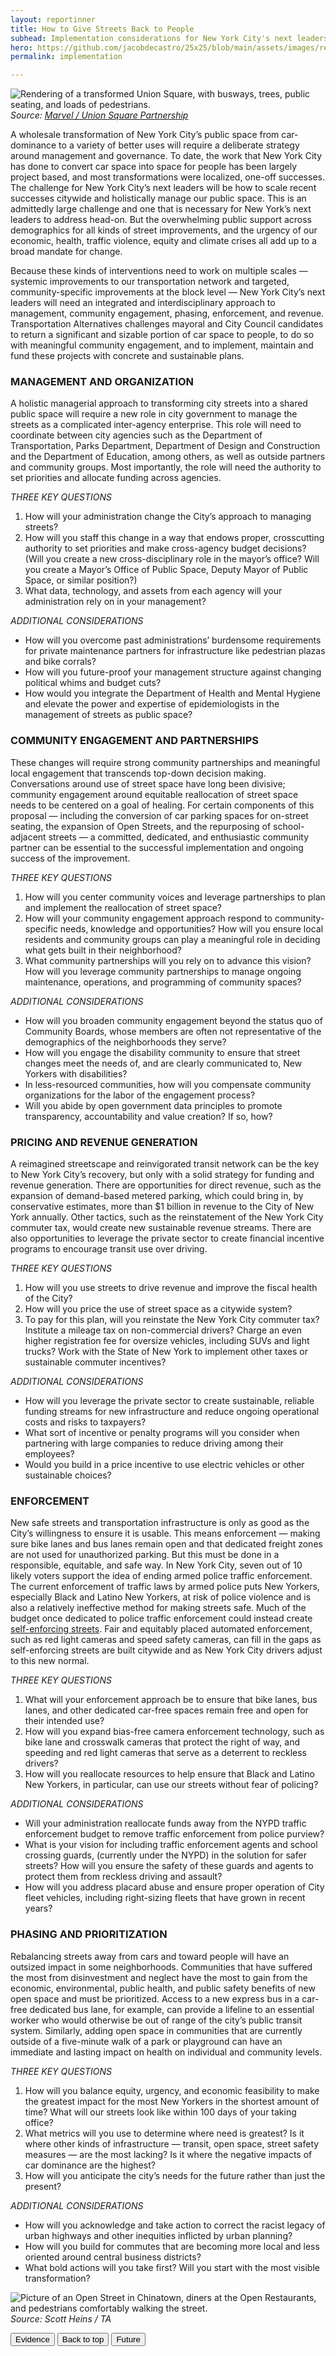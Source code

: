 ```yaml
---
layout: reportinner
title: How to Give Streets Back to People
subhead: Implementation considerations for New York City's next leaders
hero: https://github.com/jacobdecastro/25x25/blob/main/assets/images/report/image28.jpg?raw=true
permalink: implementation

---
```


![Rendering of a transformed Union Square, with busways, trees, public seating, and loads of pedestrians.](https://raw.githubusercontent.com/jacobdecastro/25x25/main/assets/images/report/image29.jpg)
*Source: [Marvel / Union Square Partnership](https://www.wsj.com/articles/new-york-citys-union-square-park-to-grow-under-100-million-plan-11610974800)*

A wholesale transformation of New York City’s public space from car-dominance to a variety of better uses will require a deliberate strategy around management and governance. To date, the work that New York City has done to convert car space into space for people has been largely project based, and most transformations were localized, one-off successes. The challenge for New York City’s next leaders will be how to scale recent successes citywide and holistically manage our public space. This is an admittedly large challenge and one that is necessary for New York’s next leaders to address head-on. But the overwhelming public support across demographics for all kinds of street improvements, and the urgency of our economic, health, traffic violence, equity and climate crises all add up to a broad mandate for change.

Because these kinds of interventions need to work on multiple scales — systemic improvements to our transportation network and targeted, community-specific improvements at the block level — New York City’s next leaders will need an integrated and interdisciplinary approach to management, community engagement, phasing, enforcement, and revenue. Transportation Alternatives challenges mayoral and City Council candidates to return a significant and sizable portion of car space to people, to do so with meaningful community engagement, and to implement, maintain and fund these projects with concrete and sustainable plans.

### MANAGEMENT AND ORGANIZATION

A holistic managerial approach to transforming city streets into a shared public space will require a new role in city government to manage the streets as a complicated inter-agency enterprise. This role will need to coordinate between city agencies such as the Department of Transportation, Parks Department, Department of Design and Construction and the Department of Education, among others, as well as outside partners and community groups. Most importantly, the role will need the authority to set priorities and allocate funding across agencies. 

*THREE KEY QUESTIONS*

1. How will your administration change the City’s approach to managing streets? 
2. How will you staff this change in a way that endows proper, crosscutting authority to set priorities and make cross-agency budget decisions? (Will you create a new cross-disciplinary role in the mayor’s office? Will you create a Mayor’s Office of Public Space, Deputy Mayor of Public Space, or similar position?) 
3. What data, technology, and assets from each agency will your administration rely on in your management?

*ADDITIONAL CONSIDERATIONS*

- How will you overcome past administrations’ burdensome requirements for private maintenance partners for infrastructure like pedestrian plazas and bike corrals?
- How will you future-proof your management structure against changing political whims and budget cuts?
- How would you integrate the Department of Health and Mental Hygiene and elevate the power and expertise of epidemiologists in the management of streets as public space?

### COMMUNITY ENGAGEMENT AND PARTNERSHIPS

These changes will require strong community partnerships and meaningful local engagement that transcends top-down decision making. Conversations around use of street space have long been divisive; community engagement around equitable reallocation of street space needs to be centered on a goal of healing. For certain components of this proposal — including the conversion of car parking spaces for on-street seating, the expansion of Open Streets, and the repurposing of school-adjacent streets — a committed, dedicated, and enthusiastic community partner can be essential to the successful implementation and ongoing success of the improvement. 

*THREE KEY QUESTIONS*

1. How will you center community voices and leverage partnerships to plan and implement the reallocation of street space? 
2. How will your community engagement approach respond to community-specific needs, knowledge and opportunities? How will you ensure local residents and community groups can play a meaningful role in deciding what gets built in their neighborhood? 
3. What community partnerships will you rely on to advance this vision? How will you leverage community partnerships to manage ongoing maintenance, operations, and programming of community spaces?

*ADDITIONAL CONSIDERATIONS*

- How will you broaden community engagement beyond the status quo of Community Boards, whose members are often not representative of the demographics of the neighborhoods they serve?
- How will you engage the disability community to ensure that street changes meet the needs of, and are clearly communicated to, New Yorkers with disabilities? 
- In less-resourced communities, how will you compensate community organizations for the labor of the engagement process?
- Will you abide by open government data principles to promote transparency, accountability and value creation? If so, how?

### PRICING AND REVENUE GENERATION

A reimagined streetscape and reinvigorated transit network can be the key to New York City’s recovery, but only with a solid strategy for funding and revenue generation. There are opportunities for direct revenue, such as the expansion of demand-based metered parking, which could bring in, by conservative estimates, more than $1 billion in revenue to the City of New York annually. Other tactics, such as the reinstatement of the New York City commuter tax, would create new sustainable revenue streams. There are also opportunities to leverage the private sector to create financial incentive programs to encourage transit use over driving. 

*THREE KEY QUESTIONS*

1. How will you use streets to drive revenue and improve the fiscal health of the City?
2. How will you price the use of street space as a citywide system? 
3. To pay for this plan, will you reinstate the New York City commuter tax? Institute a mileage tax on non-commercial drivers? Charge an even higher registration fee for oversize vehicles, including SUVs and light trucks? Work with the State of New York to implement other taxes or sustainable commuter incentives?

*ADDITIONAL CONSIDERATIONS*

- How will you leverage the private sector to create sustainable, reliable funding streams for new infrastructure and reduce ongoing operational costs and risks to taxpayers?
- What sort of incentive or penalty programs will you consider when partnering with large companies to reduce driving among their employees? 
- Would you build in a price incentive to use electric vehicles or other sustainable choices?

### ENFORCEMENT

New safe streets and transportation infrastructure is only as good as the City’s willingness to ensure it is usable. This means enforcement — making sure bike lanes and bus lanes remain open and that dedicated freight zones are not used for unauthorized parking. But this must be done in a responsible, equitable, and safe way. In New York City, seven out of 10 likely voters support the idea of ending armed police traffic enforcement. The current enforcement of traffic laws by armed police puts New Yorkers, especially Black and Latino New Yorkers, at risk of police violence and is also a relatively ineffective method for making streets safe. Much of the budget once dedicated to police traffic enforcement could instead create [self-enforcing streets](https://static1.squarespace.com/static/5cab9d9b65a707a9b36f4b6c/t/5eec1235fe73d720da412589/1592529462229/CaseForSelfEnforcingStreets.pdf). Fair and equitably placed automated enforcement, such as red light cameras and speed safety cameras, can fill in the gaps as self-enforcing streets are built citywide and as New York City drivers adjust to this new normal. 

*THREE KEY QUESTIONS*

1. What will your enforcement approach be to ensure that bike lanes, bus lanes, and other dedicated car-free spaces remain free and open for their intended use?
2. How will you expand bias-free camera enforcement technology, such as bike lane and crosswalk cameras that protect the right of way, and speeding and red light cameras that serve as a deterrent to reckless drivers?
3. How will you reallocate resources to help ensure that Black and Latino New Yorkers, in particular, can use our streets without fear of policing?

*ADDITIONAL CONSIDERATIONS*

- Will your administration reallocate funds away from the NYPD traffic enforcement budget to remove traffic enforcement from police purview?
- What is your vision for including traffic enforcement agents and school crossing guards, (currently under the NYPD) in the solution for safer streets? How will you ensure the safety of these guards and agents to protect them from reckless driving and assault?
- How will you address placard abuse and ensure proper operation of City fleet vehicles, including right-sizing fleets that have grown in recent years?

### PHASING AND PRIORITIZATION

Rebalancing streets away from cars and toward people will have an outsized impact in some neighborhoods. Communities that have suffered the most from disinvestment and neglect have the most to gain from the economic, environmental, public health, and public safety benefits of new open space and must be prioritized. Access to a new express bus in a car-free dedicated bus lane, for example, can provide a lifeline to an essential worker who would otherwise be out of range of the city’s public transit system. Similarly, adding open space in communities that are currently outside of a five-minute walk of a park or playground can have an immediate and lasting impact on health on individual and community levels.

*THREE KEY QUESTIONS*

1. How will you balance equity, urgency, and economic feasibility to make the greatest impact for the most New Yorkers in the shortest amount of time? What will our streets look like within 100 days of your taking office?
2. What metrics will you use to determine where need is greatest? Is it where other kinds of infrastructure — transit, open space, street safety measures — are the most lacking? Is it where the negative impacts of car dominance are the highest? 
3. How will you anticipate the city’s needs for the future rather than just the present?

*ADDITIONAL CONSIDERATIONS*

- How will you acknowledge and take action to correct the racist legacy of urban highways and other inequities inflicted by urban planning?
- How will you build for commutes that are becoming more local and less oriented around central business districts?
- What bold actions will you take first? Will you start with the most visible transformation?

![Picture of an Open Street in Chinatown, diners at the Open Restaurants, and pedestrians comfortably walking the street. ](https://raw.githubusercontent.com/jacobdecastro/25x25/main/assets/images/report/image12.jpg)
*Source: Scott Heins / TA*

<div class="reportbtn d-flex justify-content-between">
	<a href="{{ site.baseurl }}/evidence.html" target="_self"><button type="button" class="btn btn-outline-secondary"><i class="bi bi-chevron-left"></i> Evidence</button></a>
	<a href="#top"><button type="button" target="_self" class="btn btn-outline-secondary">Back to top</button></a>
	<a href="{{ site.baseurl }}/future.html" target="_self"><button type="button" class="btn btn-outline-secondary">Future <i class="bi bi-chevron-right"></i></button></a>
</div>




